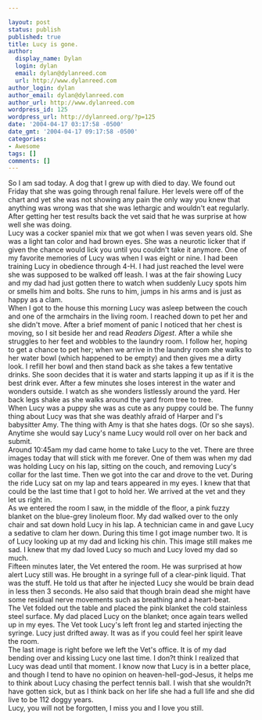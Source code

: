 ```yaml
---

layout: post
status: publish
published: true
title: Lucy is gone.
author:
  display_name: Dylan
  login: dylan
  email: dylan@dylanreed.com
  url: http://www.dylanreed.com
author_login: dylan
author_email: dylan@dylanreed.com
author_url: http://www.dylanreed.com
wordpress_id: 125
wordpress_url: http://dylanreed.org/?p=125
date: '2004-04-17 03:17:58 -0500'
date_gmt: '2004-04-17 09:17:58 -0500'
categories:
- Awesome
tags: []
comments: []
---
```


So I am sad today. A dog that I grew up with died to day. We found out Friday that she was going through renal failure. Her levels were off of the chart and yet she was not showing any pain the only way you knew that anything was wrong was that she was lethargic and wouldn't eat regularly. After getting her test results back the vet said that he was surprise at how well she was doing.  
Lucy was a cocker spaniel mix that we got when I was seven years old. She was a light tan color and had brown eyes. She was a neurotic licker that if given the chance would lick you until you couldn't take it anymore. One of my favorite memories of Lucy was when I was eight or nine. I had been training Lucy in obedience through 4-H. I had just reached the level were she was supposed to be walked off leash. I was at the fair showing Lucy and my dad had just gotten there to watch when suddenly Lucy spots him or smells him and bolts. She runs to him, jumps in his arms and is just as happy as a clam.  
When I got to the house this morning Lucy was asleep between the couch and one of the armchairs in the living room. I reached down to pet her and she didn't move. After a brief moment of panic I noticed that her chest is moving, so I sit beside her and read _Readers Digest_. After a while she struggles to her feet and wobbles to the laundry room. I follow her, hoping to get a chance to pet her; when we arrive in the laundry room she walks to her water bowl (which happened to be empty) and then gives me a dirty look. I refill her bowl and then stand back as she takes a few tentative drinks. She soon decides that it is water and starts lapping it up as if it is the best drink ever. After a few minutes she loses interest in the water and wonders outside. I watch as she wonders listlessly around the yard. Her back legs shake as she walks around the yard from tree to tree.  
When Lucy was a puppy she was as cute as any puppy could be. The funny thing about Lucy was that she was deathly afraid of Harper and I's babysitter Amy. The thing with Amy is that she hates dogs. (Or so she says). Anytime she would say Lucy's name Lucy would roll over on her back and submit.  
Around 10:45am my dad came home to take Lucy to the vet. There are three images today that will stick with me forever. One of them was when my dad was holding Lucy on his lap, sitting on the couch, and removing Lucy's collar for the last time. Then we got into the car and drove to the vet. During the ride Lucy sat on my lap and tears appeared in my eyes. I knew that that could be the last time that I got to hold her. We arrived at the vet and they let us right in.  
As we entered the room I saw, in the middle of the floor, a pink fuzzy blanket on the blue-grey linoleum floor. My dad walked over to the only chair and sat down hold Lucy in his lap. A technician came in and gave Lucy a sedative to clam her down. During this time I got image number two. It is of Lucy looking up at my dad and licking his chin. This image still makes me sad. I knew that my dad loved Lucy so much and Lucy loved my dad so much.  
Fifteen minutes later, the Vet entered the room. He was surprised at how alert Lucy still was. He brought in a syringe full of a clear-pink liquid. That was the stuff. He told us that after he injected Lucy she would be brain dead in less then 3 seconds. He also said that though brain dead she might have some residual nerve movements such as breathing and a heart-beat.  
The Vet folded out the table and placed the pink blanket the cold stainless steel surface. My dad placed Lucy on the blanket; once again tears welled up in my eyes. The Vet took Lucy's left front leg and started injecting the syringe. Lucy just drifted away. It was as if you could feel her spirit leave the room.  
The last image is right before we left the Vet's office. It is of my dad bending over and kissing Lucy one last time. I don?t think I realized that Lucy was dead until that moment. I know now that Lucy is in a better place, and though I tend to have no opinion on heaven-hell-god-Jesus, it helps me to think about Lucy chasing the perfect tennis ball. I wish that she wouldn?t have gotten sick, but as I think back on her life she had a full life and she did live to be 112 doggy years.  
Lucy, you will not be forgotten, I miss you and I love you still.
